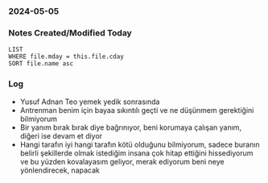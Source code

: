 ### 2024-05-05

### Notes Created/Modified Today
```dataview
LIST 
WHERE file.mday = this.file.cday
SORT file.name asc
```
### Log




  - Yusuf Adnan Teo yemek yedik sonrasında
  - Antrenman benim için bayaa sıkıntılı geçti ve ne düşünmem gerektiğini bilmiyorum
  - Bir yanım bırak bırak diye bağrınıyor, beni korumaya çalışan yanım, diğeri ise devam et diyor
  - Hangi tarafın iyi hangi tarafın kötü olduğunu bilmiyorum, sadece buranın belirli şekillerde olmak istediğim insana çok hitap ettiğini hissediyorum ve bu yüzden kovalayasım geliyor, merak ediyorum beni neye yönlendirecek, napacak